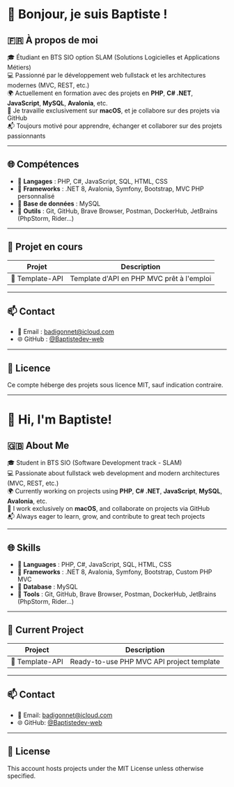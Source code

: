 # 👋 Bonjour, je suis Baptiste !

## 🇫🇷 À propos de moi

🎓 Étudiant en BTS SIO option SLAM (Solutions Logicielles et Applications Métiers)  
💻 Passionné par le développement web fullstack et les architectures modernes (MVC, REST, etc.)  
🌍 Actuellement en formation avec des projets en **PHP**, **C# .NET**, **JavaScript**, **MySQL**, **Avalonia**, etc.  
📍 Je travaille exclusivement sur **macOS**, et je collabore sur des projets via GitHub  
📬 Toujours motivé pour apprendre, échanger et collaborer sur des projets passionnants

---

## 🌐 Compétences

- 🔹 **Langages** : PHP, C#, JavaScript, SQL, HTML, CSS  
- 🔹 **Frameworks** : .NET 8, Avalonia, Symfony, Bootstrap, MVC PHP personnalisé  
- 🔹 **Base de données** : MySQL  
- 🔹 **Outils** : Git, GitHub, Brave Browser, Postman, DockerHub, JetBrains (PhpStorm, Rider…)

---

## 🚀 Projet en cours

| Projet              | Description                                    |
|---------------------|------------------------------------------------|
| 🧩 Template-API     | Template d'API en PHP MVC prêt à l'emploi      |

---

## 📫 Contact

- 📧 Email : [badigonnet@icloud.com](mailto:badigonnet@icloud.com)  
- 🌐 GitHub : [@Baptistedev-web](https://github.com/Baptistedev-web)

---

## 📝 Licence

Ce compte héberge des projets sous licence MIT, sauf indication contraire.

---

# 👋 Hi, I'm Baptiste!

## 🇬🇧 About Me

🎓 Student in BTS SIO (Software Development track - SLAM)  
💻 Passionate about fullstack web development and modern architectures (MVC, REST, etc.)  
🌍 Currently working on projects using **PHP**, **C# .NET**, **JavaScript**, **MySQL**, **Avalonia**, etc.  
📍 I work exclusively on **macOS**, and collaborate on projects via GitHub  
📬 Always eager to learn, grow, and contribute to great tech projects

---

## 🌐 Skills

- 🔹 **Languages** : PHP, C#, JavaScript, SQL, HTML, CSS  
- 🔹 **Frameworks** : .NET 8, Avalonia, Symfony, Bootstrap, Custom PHP MVC  
- 🔹 **Database** : MySQL  
- 🔹 **Tools** : Git, GitHub, Brave Browser, Postman, DockerHub, JetBrains (PhpStorm, Rider…)

---

## 🚀 Current Project

| Project             | Description                                  |
|---------------------|----------------------------------------------|
| 🧩 Template-API     | Ready-to-use PHP MVC API project template     |

---

## 📫 Contact

- 📧 Email: [badigonnet@icloud.com](mailto:badigonnet@icloud.com)  
- 🌐 GitHub: [@Baptistedev-web](https://github.com/Baptistedev-web)

---

## 📝 License

This account hosts projects under the MIT License unless otherwise specified.
